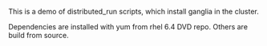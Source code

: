 This is a demo of distributed_run scripts, which install ganglia in the cluster.

Dependencies are installed with yum from rhel 6.4 DVD repo. Others are build from source.
